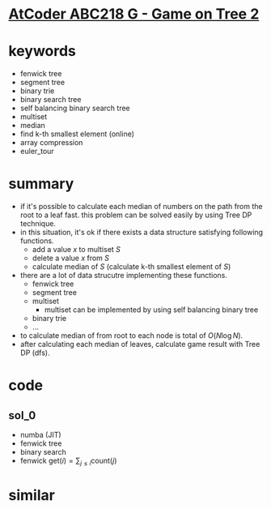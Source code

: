# [AtCoder ABC218 G - Game on Tree 2](https://atcoder.jp/contests/abc218/tasks/abc218_g)



# keywords
- fenwick tree
- segment tree
- binary trie
- binary search tree
- self balancing binary search tree
- multiset
- median 
- find k-th smallest element (online)
- array compression
- euler_tour



# summary
- if it's possible to calculate each median of numbers on the path from the root to a leaf fast. this problem can be solved easily by using Tree DP technique.
- in this situation, it's ok if there exists a data structure satisfying following functions.
  - add a value $x$ to multiset $S$
  - delete a value $x$ from $S$
  - calculate median of $S$ (calculate k-th smallest element of $S$)
- there are a lot of data strucutre implementing these functions.
  - fenwick tree
  - segment tree
  - multiset
    - multiset can be implemented by using self balancing binary tree
  - binary trie
  - ...
- to calculate median of from root to each node is total of $O(N\log{N})$.
- after calculating each median of leaves, calculate game result with Tree DP (dfs).


# code 
## sol_0
- numba (JIT)
- fenwick tree 
- binary search
- fenwick $\text{get}(i) = \sum_{j \le i} \text{count}(j)$



# similar 

